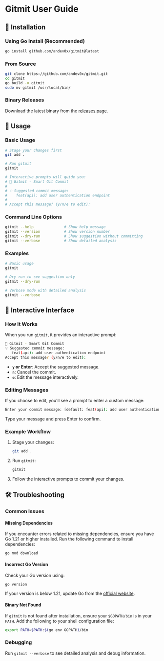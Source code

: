 # Gitmit User Guide

## 🚀 Installation

### Using Go Install (Recommended)
```bash
go install github.com/andev0x/gitmit@latest
```

### From Source
```bash
git clone https://github.com/andev0x/gitmit.git
cd gitmit
go build -o gitmit
sudo mv gitmit /usr/local/bin/
```

### Binary Releases
Download the latest binary from the [releases page](https://github.com/andev0x/gitmit/releases).

## 📖 Usage

### Basic Usage
```bash
# Stage your changes first
git add .

# Run gitmit
gitmit

# Interactive prompts will guide you:
# 🧠 Gitmit - Smart Git Commit
#
# 💡 Suggested commit message:
#    feat(api): add user authentication endpoint
#
# Accept this message? (y/n/e to edit):
```

### Command Line Options
```bash
gitmit --help              # Show help message
gitmit --version           # Show version number
gitmit --dry-run           # Show suggestion without committing
gitmit --verbose           # Show detailed analysis
```

### Examples
```bash
# Basic usage
gitmit

# Dry run to see suggestion only
gitmit --dry-run

# Verbose mode with detailed analysis
gitmit --verbose
```

## 🎨 Interactive Interface

### How It Works
When you run `gitmit`, it provides an interactive prompt:

```bash
🧠 Gitmit - Smart Git Commit
💡 Suggested commit message:
   feat(api): add user authentication endpoint
Accept this message? (y/n/e to edit):
```

- **`y` or Enter**: Accept the suggested message.
- **`n`**: Cancel the commit.
- **`e`**: Edit the message interactively.

### Editing Messages
If you choose to edit, you'll see a prompt to enter a custom message:
```bash
Enter your commit message: [default: feat(api): add user authentication endpoint]
```
Type your message and press Enter to confirm.

### Example Workflow
1. Stage your changes:
   ```bash
   git add .
   ```
2. Run `gitmit`:
   ```bash
   gitmit
   ```
3. Follow the interactive prompts to commit your changes.

## 🛠️ Troubleshooting

### Common Issues

#### Missing Dependencies
If you encounter errors related to missing dependencies, ensure you have Go 1.21 or higher installed. Run the following command to install dependencies:
```bash
go mod download
```

#### Incorrect Go Version
Check your Go version using:
```bash
go version
```
If your version is below 1.21, update Go from the [official website](https://golang.org/dl/).

#### Binary Not Found
If `gitmit` is not found after installation, ensure your `$GOPATH/bin` is in your `PATH`. Add the following to your shell configuration file:
```bash
export PATH=$PATH:$(go env GOPATH)/bin
```

### Debugging
Run `gitmit --verbose` to see detailed analysis and debug information.
